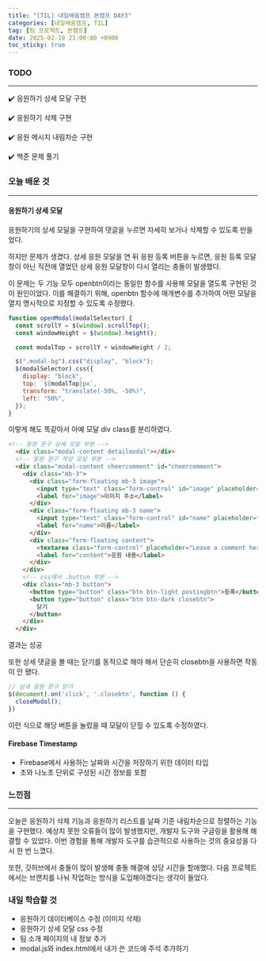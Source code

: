 ```yaml
---
title: "[TIL] 내일배움캠프 본캠프 DAY3"
categories: [내일배움캠프, TIL]
tag: [팀 프로젝트, 본캠프]
date: 2025-02-19 21:00:00 +0900
toc_sticky: true
---
```

### TODO
***
✔️ 응원하기 상세 모달 구현

✔️ 응원하기 삭제 구현

✔️ 응원 메시지 내림차순 구현

✔️ 백준 문제 풀기

### 오늘 배운 것
***
#### 응원하기 상세 모달
응원하기의 상세 모달을 구현하여 댓글을 누르면 자세히 보거나 삭제할 수 있도록 만들었다.

하지만 문제가 생겼다. 상세 응원 모달을 연 뒤 응원 등록 버튼을 누르면, 응원 등록 모달창이 아닌 직전에 열었던 상세 응원 모달창이 다시 열리는 충돌이 발생했다.

이 문제는 두 기능 모두 openbtn이라는 동일한 함수를 사용해 모달을 열도록 구현된 것이 원인이었다. 이를 해결하기 위해, openbtn 함수에 매개변수를 추가하여 어떤 모달을 열지 명시적으로 지정할 수 있도록 수정했다.

```javascript
function openModal(modalSelector) {
  const scrollY = $(window).scrollTop();
  const windowHeight = $(window).height();

  const modalTop = scrollY + windowHeight / 2;

  $(".modal-bg").css("display", "block");
  $(modalSelector).css({
    display: "block",
    top: `${modalTop}px`,
    transform: "translate(-50%, -50%)",
    left: "50%",
  });
}
```

이렇게 해도 똑같아서 아예 모달 div class를 분리하였다.

```html
<!-- 응원 문구 상세 모달 부분 -->
  <div class="modal-content detailmodal"></div>
  <!-- 응원 문구 작성 모달 부분 -->
  <div class="modal-content cheercomment" id="cheercomment">
    <div class="mb-3">
      <div class="form-floating mb-3 image">
        <input type="text" class="form-control" id="image" placeholder="image" />
        <label for="image">이미지 주소</label>
      </div>
      <div class="form-floating mb-3 name">
        <input type="text" class="form-control" id="name" placeholder="name" />
        <label for="name">이름</label>
      </div>
      <div class="form-floating content">
        <textarea class="form-control" placeholder="Leave a comment here" id="content" style="height: 200px"></textarea>
        <label for="content">응원 내용</label>
      </div>
    </div>
    <!-- css에서 .button 부분 -->
    <div class="mb-3 button">
      <button type="button" class="btn btn-light postingbtn">등록</button>
      <button type="button" class="btn btn-dark closebtn">
        닫기
      </button>
    </div>
  </div>
```

결과는 성공

또한 상세 댓글을 볼 때는 닫기를 동적으로 해야 해서 단순히 closebtn을 사용하면 작동이 안 됐다.

```javascript
// 상세 응원 문구 닫기
$(document).on('click', '.closebtn', function () {
  closeModal();
})
```

이런 식으로 해당 버튼을 눌렀을 때 모달이 닫힐 수 있도록 수정하였다.

#### Firebase Timestamp
- Firebase에서 사용하는 날짜와 시간을 저장하기 위한 데이터 타입
- 초와 나노초 단위로 구성된 시간 정보를 포함

### 느낀점
***
오늘은 응원하기 삭제 기능과 응원하기 리스트를 날짜 기준 내림차순으로 정렬하는 기능을 구현했다. 예상치 못한 오류들이 많이 발생했지만, 개발자 도구와 구글링을 활용해 해결할 수 있었다. 이번 경험을 통해 개발자 도구를 습관적으로 사용하는 것의 중요성을 다시 한 번 느꼈다.

또한, 깃허브에서 충돌이 많이 발생해 충돌 해결에 상당 시간을 할애했다. 다음 프로젝트에서는 브랜치를 나눠 작업하는 방식을 도입해야겠다는 생각이 들었다.

### 내일 학습할 것
- 응원하기 데이터베이스 수정 (이미지 삭제)
- 응원하기 상세 모달 css 수정
- 팀 소개 페이지의 내 정보 추가
- modal.js와 index.html에서 내가 쓴 코드에 주석 추가하기
